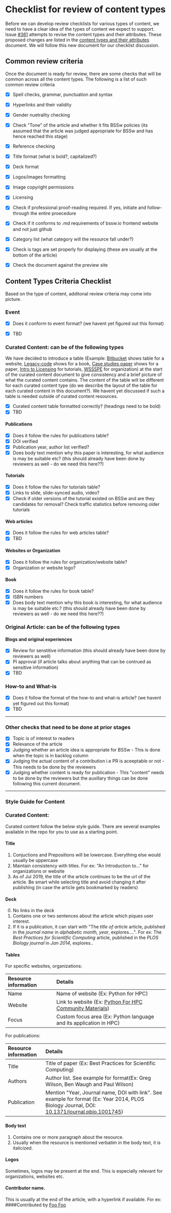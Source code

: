 # Checklist for review of content types

Before we can develop review checklists for various types of content, we need to have a clear idea of the types of content we expect to support.  Issue [#361](https://github.com/betterscientificsoftware/betterscientificsoftware.github.io/issues/361) attempts to revise the content types and their attributes. These proposed changes are listed in the [content types and their attributes](https://github.com/betterscientificsoftware/betterscientificsoftware.github.io/blob/markcmiller86-content-types-doc/Site/ContentTypes.md) document. We will follow this new document for our checklist discussion.

## Common review criteria
Once the document is ready for review, there are some checks that will be common across all the content types. The following is a list of such common review criteria
- [x] Spell checks, grammar, punctuation and syntax
- [x] Hyperlinks and their validity
- [x] Gender nuetrality checking
- [x] Check "Tone" of the article and whether it fits BSSw policies (its assumed that the article was judged appropriate for BSSw and has hence reached this stage)
- [x] Reference checking
- [x] Title format (what is bold?, capitalized?)
- [x] Deck format
- [x] Logos/images formatting
- [x] Image copyright permissions
- [x] Licensing
- [x] Check if professional proof-reading required. If yes, initiate and follow-through the entire proecedure
- [x] Check if it conforms to .md requirements of bssw.io frontend website and not just github
- [x] Category list (what category will the resource fall under?)
- [x] Check is tags are set properly for displaying (these are usually at the bottom of the article)
- [x] Check the document against the preview site


## Content Types Criteria Checklist
Based on the type of content, additonal review criteria may come into picture.

### Event
- [x] Does it conform to event format?  (we havent yet figured out this format)
- [x] TBD


### Curated Content: can be of the following types
We have decided to introduce a table (Example: [Bitbucket](https://bssw.io/items/an-introduction-to-bitbucket/) shows table for a website, [Legacy-code](https://bssw.io/items/working-effectively-with-legacy-code/) shows for a book, [Case studies paper](https://bssw.io/items/software-development-practices-in-academia-a-case-study-comparison/) shows for a paper, [Intro to Licensing](https://bssw.io/items/an-introduction-to-software-licensing/) for tutorials, [WSSSPE](https://bssw.io/items/an-introduction-to-the-wssspe-organization/) for organization) at the start of the curated content document to give consistency and a brief picture of what the curated content contains. The content of the table will be different for each curated content type (do we describe the layout of the table for each curated content in this document?). We havent yet discussed if such a table is needed outside of curated content resources.

- [x] Curated content table formatted correctly? (headings need to be bold)
- [x] TBD

#### Publications
- [x] Does it follow the rules for publications table?
- [x] DOI verified
- [x] Publication year, author list verified?
- [x] Does body text mention why this paper is interesting, for what audience is may be suitable etc? (this should already have been done by reviewers as well - do we need this here??)

#### Tutorials
- [x] Does it follow the rules for tutorials table?
- [x] Links to slide, slide-synced audio, video?
- [x] Check if older versions of the tutorial existed on BSSw and are they candidates for removal? Check traffic statistics before removing older tutorials

#### Web articles
- [x] Does it follow the rules for web articles table?
- [x] TBD

#### Websites or Organization
- [x] Does it follow the rules for organization/website table?
- [x] Organization or website logo?

#### Book
- [x] Does it follow the rules for book table?
- [x] ISBN numbers
- [x] Does body text mention why this book is interesting, for what audience is may be suitable etc.? (this should already have been done by reviewers as well - do we need this here??)

### Original Article: can be of the following types

#### Blogs and original experiences
- [x] Review for senstitive information (this should already have been done by reviewers as well)
- [x] PI approval (if article talks about anything that can be contrued as sensitive information)
- [x] TBD

### How-to and What-is
- [x] Does it follow the format of the how-to and what-is article? (we havent yet figured out this format)
- [x] TBD

----------
### Other checks that need to be done at prior stages
 - [x] Topic is of interest to readers
 - [x] Relevance of the article
 - [x] Judging whether an article idea is appropriate for BSSw - This is done when the topic is in backlog column
 - [x] Judging the actual content of a contribution i.e PR is aceeptable or not - This needs to be done by the reviewers
 - [x] Judging whether content is ready for publication - This "content" needs to be done by the reviewers but the auxillary things can be done following this current document.
 
 ----------
### Style Guide for Content
### Curated Content:
Curated content follow the below style guide. There are several examples available in the repo for you to use as a starting point.

#### Title
1. Conjuctions and Prepositions will be lowercase. Everything else would usually be uppercase
2. Maintain consistency with titles. For ex: "An Introduction to..." for organizations or website
3. As of Jul 2019, the title of the article continues to be the url of the article. Be smart while selecting title and avoid changing it after publishing (in case the article gets bookmarked by readers)


#### Deck
0. No links in the deck
1. Contains one or two sentences about the article which piques user interest.
2. If it is a publication, it can start with "The *title of article* article, published in the *journal name* in *alphabetic month, year*, explores....". For ex: The *Best Practices for Scientific Computing* article, published in the *PLOS Biology journal* in *Jan 2014*, explores..


#### Tables
For specific websites, organizations: 

Resource information | Details 
:--- | :--- 
Name  | Name of website (Ex: Python for HPC)
Website  | Link to website (Ex: [Python For HPC Community Materials](https://betterscientificsoftware.github.io/python-for-hpc/))
Focus | Custom focus area (Ex: Python language and its application in HPC)

For publications: 

Resource information | Details
:--- | :--- 
Title  | Title of paper (Ex: Best Practices for Scientific Computing)
Authors | Author list. See example for format(Ex: Greg Wilson, Ben Waugh and Paul Wilson)
Publication | Mention "Year, Journal name, DOI with link". See example for format (Ex: Year  2014, PLOS Biology Journal, DOI: [10.1371/journal.pbio.1001745](https://doi.org/10.1371/journal.pbio.1001745))

#### Body text
1. Contains one or more paragraph about the resource.
2. Usually when the resource is mentioned verbatim in the body text, it is italicized.

#### Logos
Sometimes, logos may be present at the end. This is especially relevant for organizations, websites etc.

#### Contributor name.
This is usually at the end of the article, with a hyperlink if available. For ex: 
####Contributed by [Foo Foo](http://github.com/Foo "Foo Foo")

  

